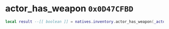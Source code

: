 # actor_has_weapon `0x0D47CFBD`

```lua
local result --[[ boolean ]] = natives.inventory.actor_has_weapon(_actor --[[ number ]], _weaponmodel --[[ number ]])
```